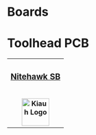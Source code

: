 <h1>Boards</h1>



<h1>Toolhead PCB</h1>

<table>
<tr>
<th><h3><a href="https://github.com/MotorDynamicsLab/Nitehawk-SB">Nitehawk SB</a></h3></br><img src="https://github.com/MotorDynamicsLab/Nitehawk-SB/blob/master/Images/nitehawk_sb_logo.svg" alt="Kiauh Logo" height="64"></th>
</tr>
</table>
